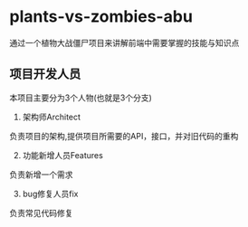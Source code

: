 # plants-vs-zombies-abu
通过一个植物大战僵尸项目来讲解前端中需要掌握的技能与知识点

## 项目开发人员

本项目主要分为3个人物(也就是3个分支)

1. 架构师Architect

负责项目的架构,提供项目所需要的API，接口，并对旧代码的重构

2. 功能新增人员Features

负责新增一个需求

3. bug修复人员fix

负责常见代码修复

